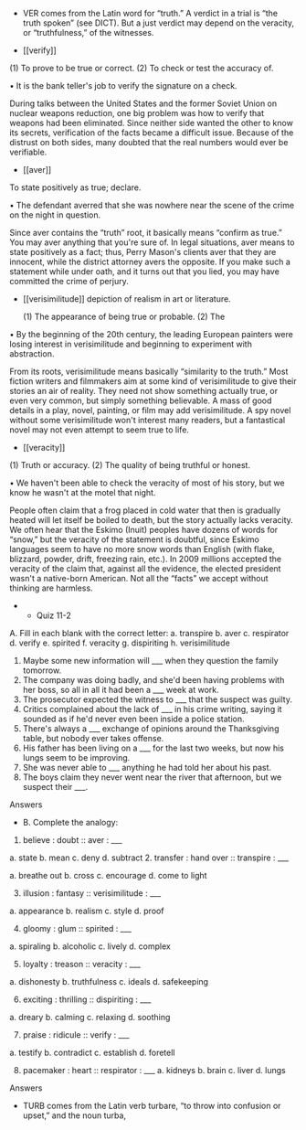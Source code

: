 - VER comes from the Latin word for “truth.” A verdict in a trial is “the truth spoken” (see DICT). But
a just verdict may depend on the veracity, or “truthfulness,” of the witnesses.

- [[verify]] 

 (1) To prove to be true or correct. (2) To check or test the accuracy of. 

• It is the bank teller's job to verify the signature on a check. 

During talks between the United States and the former Soviet Union on nuclear weapons reduction,
one big problem was how to verify that weapons had been eliminated. Since neither side wanted the
other to know its secrets, verification of the facts became a difficult issue. Because of the distrust on
both sides, many doubted that the real numbers would ever be verifiable.

- [[aver]] 

 To state positively as true; declare. 

• The defendant averred that she was nowhere near the scene of the crime on the night in question. 

Since aver contains the “truth” root, it basically means “confirm as true.” You may aver anything that
you're sure of. In legal situations, aver means to state positively as a fact; thus, Perry Mason's clients
aver that they are innocent, while the district attorney avers the opposite. If you make such a statement
while under oath, and it turns out that you lied, you may have committed the crime of perjury.

- [[verisimilitude]] 
depiction of realism in art or literature. 

  (1)  The  appearance  of  being  true  or  probable.  (2)  The

•  By  the  beginning  of  the  20th  century,  the  leading  European  painters  were  losing  interest  in
verisimilitude and beginning to experiment with abstraction. 

From  its  roots,  verisimilitude  means  basically  “similarity  to  the  truth.”  Most  fiction  writers  and
filmmakers  aim  at  some  kind  of  verisimilitude  to  give  their  stories  an  air  of  reality.  They  need  not
show  something  actually  true,  or  even  very  common,  but  simply  something  believable.  A  mass  of
good  details  in  a  play,  novel,  painting,  or  film  may  add  verisimilitude.  A  spy  novel  without  some
verisimilitude won't interest many readers, but a fantastical novel may not even attempt to seem true
to life.

- [[veracity]] 

 (1) Truth or accuracy. (2) The quality of being truthful or honest. 

• We haven't been able to check the veracity of most of his story, but we know he wasn't at the motel
that night. 

People  often  claim  that  a  frog  placed  in  cold  water  that  then  is  gradually  heated  will  let  itself  be
boiled  to  death,  but  the  story  actually  lacks  veracity.  We  often  hear  that  the  Eskimo  (Inuit)  peoples
have  dozens  of  words  for  “snow,”  but  the  veracity  of  the  statement  is  doubtful,  since  Eskimo
languages  seem  to  have  no  more  snow  words  than  English  (with  flake,  blizzard,  powder,  drift,
freezing rain, etc.). In 2009 millions accepted the veracity of the claim that, against all the evidence,
the elected president wasn't a native-born American. Not all the “facts” we accept without thinking
are harmless.

- - Quiz 11-2

A. Fill in each blank with the correct letter:
a. transpire
b. aver
c. respirator
d. verify
e. spirited
f. veracity
g. dispiriting
h. verisimilitude
1. Maybe some new information will ___ when they question the family tomorrow.
2. The company was doing badly, and she'd been having problems with her boss, so all in all it had
been a ___ week at work.
3. The prosecutor expected the witness to ___ that the suspect was guilty.
4. Critics complained about the lack of ___ in his crime writing, saying it sounded as if he'd never
even been inside a police station.
5. There's always a ___ exchange of opinions around the Thanksgiving table, but nobody ever takes
offense.
6. His father has been living on a ___ for the last two weeks, but now his lungs seem to be improving.
7. She was never able to ___ anything he had told her about his past.
8. The boys claim they never went near the river that afternoon, but we suspect their ___.

Answers

- B. Complete the analogy:
1. believe : doubt :: aver : ___

a. state b. mean c. deny d. subtract
2. transfer : hand over :: transpire : ___

a. breathe out b. cross c. encourage d. come to light

3. illusion : fantasy :: verisimilitude : ___

a. appearance b. realism c. style d. proof

4. gloomy : glum :: spirited : ___

a. spiraling b. alcoholic c. lively d. complex

5. loyalty : treason :: veracity : ___

a. dishonesty b. truthfulness c. ideals d. safekeeping

6. exciting : thrilling :: dispiriting : ___

a. dreary b. calming c. relaxing d. soothing

7. praise : ridicule :: verify : ___

a. testify b. contradict c. establish d. foretell

8. pacemaker : heart :: respirator : ___
a. kidneys b. brain c. liver d. lungs

Answers

- TURB comes from the Latin verb turbare,  “to  throw  into  confusion  or  upset,”  and  the  noun  turba,
